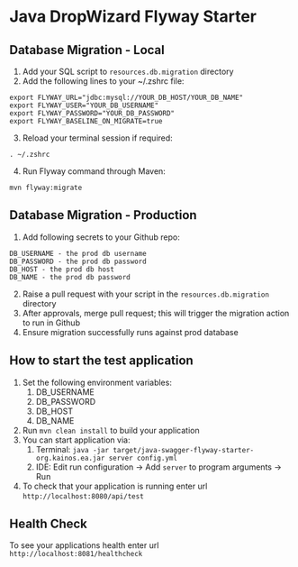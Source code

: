 # Java DropWizard Flyway Starter

Database Migration - Local
---

1. Add your SQL script to `resources.db.migration` directory
2. Add the following lines to your ~/.zshrc file:
```
export FLYWAY_URL="jdbc:mysql://YOUR_DB_HOST/YOUR_DB_NAME"
export FLYWAY_USER="YOUR_DB_USERNAME"
export FLYWAY_PASSWORD="YOUR_DB_PASSWORD"
export FLYWAY_BASELINE_ON_MIGRATE=true
```
3. Reload your terminal session if required:
```
. ~/.zshrc
```
4. Run Flyway command through Maven:
```
mvn flyway:migrate
```

Database Migration - Production
---

1. Add following secrets to your Github repo:
```
DB_USERNAME - the prod db username
DB_PASSWORD - the prod db password
DB_HOST - the prod db host
DB_NAME - the prod db password
```
2. Raise a pull request with your script in the `resources.db.migration` directory
3. After approvals, merge pull request; this will trigger the migration action to run in Github
4. Ensure migration successfully runs against prod database


How to start the test application
---
1. Set the following environment variables:
   1. DB_USERNAME
   2. DB_PASSWORD
   3. DB_HOST
   4. DB_NAME
1. Run `mvn clean install` to build your application
1. You can start application via:
   1. Terminal: `java -jar target/java-swagger-flyway-starter-org.kainos.ea.jar server config.yml`
   2. IDE: Edit run configuration -> Add `server` to program arguments -> Run
1. To check that your application is running enter url `http://localhost:8080/api/test`

Health Check
---

To see your applications health enter url `http://localhost:8081/healthcheck`
